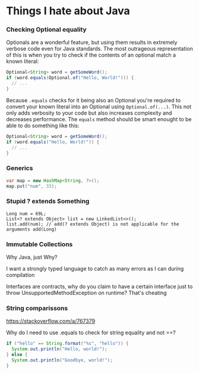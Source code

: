 # Things I hate about Java

### Checking Optional equality

Optionals are a wonderful feature, but using them results in extremely
verbose code even for Java standards. The most outrageous representation of
this is when you try to check if the contents of an optional match a known
literal:

```java
Optional<String> word = getSomeWord();
if (word.equals(Optional.of("Hello, World!"))) {
  // ...
}
```

Because `.equals` checks for it being also an Optional you're required to
convert your known literal into an Optional using `Optional.of(...)`. This
not only adds verbosity to your code but also increases complexity and
decreases performance. The `equals` method should be smart enought to be
able to do something like this:

```java
Optional<String> word = getSomeWord();
if (word.equals("Hello, World!")) {
  // ...
}
```

### Generics

```java
var map = new HashMap<String, ?>();
map.put("num", 33);
```

### Stupid ? extends Something

```
Long num = 69L;
List<? extends Object> list = new LinkedList<>();
list.add(num); // add(? extends Object) is not applicable for the arguments add(Long)
```

### Immutable Collections

Why Java, just Why?

I want a strongly typed language to catch as many errors as I can during
compilation

Interfaces are contracts, why do you claim to have a certain interface just
to throw UnsupportedMethodException on runtime? That's cheating

### String comparissons

<https://stackoverflow.com/a/767379>

Why do I need to use .equals to check for string equality and not ==?

```java
if ("hello" == String.format("%s", "hello")) {
  System.out.println("Hello, world!");
} else {
  System.out.println("Goodbye, world!");
}
```
